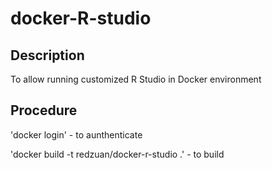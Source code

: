 # docker-R-studio

## Description

To allow running customized R Studio in Docker environment

## Procedure
'docker login' - to aunthenticate

'docker build -t redzuan/docker-r-studio .' - to build
